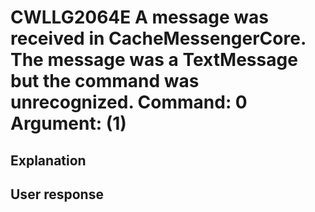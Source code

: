# CWLLG2064E A message was received in CacheMessengerCore.  The message was a TextMessage but the command was unrecognized.  Command: 0 Argument: (1)

## Explanation

## User response